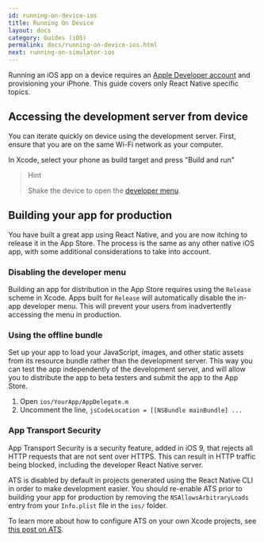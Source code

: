 ```yaml
---
id: running-on-device-ios
title: Running On Device
layout: docs
category: Guides (iOS)
permalink: docs/running-on-device-ios.html
next: running-on-simulator-ios
---
```


Running an iOS app on a device requires an [Apple Developer account](https://developer.apple.com/) and provisioning your iPhone. This guide covers only React Native specific topics.

## Accessing the development server from device

You can iterate quickly on device using the development server. First, ensure that you are on the same Wi-Fi network as your computer.

In Xcode, select your phone as build target and press "Build and run"

> Hint
>
> Shake the device to open the [developer menu](/docs/debugging.html#accessing-the-in-app-developer-menu).

## Building your app for production

You have built a great app using React Native, and you are now itching to release it in the App Store. The process is the same as any other native iOS app, with some additional considerations to take into account.

### Disabling the developer menu

Building an app for distribution in the App Store requires using the `Release` scheme in Xcode. Apps built for `Release` will automatically disable the in-app developer menu. This will prevent your users from inadvertently accessing the menu in production.

### Using the offline bundle

Set up your app to load your JavaScript, images, and other static assets from its resource bundle rather than the development server. This way you can test the app independently of the development server, and will allow you to distribute the app to beta testers and submit the app to the App Store.

1. Open `ios/YourApp/AppDelegate.m`
2. Uncomment the line, `jsCodeLocation = [[NSBundle mainBundle] ...`

### App Transport Security

App Transport Security is a security feature, added in iOS 9, that rejects all HTTP requests that are not sent over HTTPS. This can result in HTTP traffic being blocked, including the developer React Native server.

ATS is disabled by default in projects generated using the React Native CLI in order to make development easier. You should re-enable ATS prior to building your app for production by removing the `NSAllowsArbitraryLoads` entry from your `Info.plist` file in the `ios/` folder.

To learn more about how to configure ATS on your own Xcode projects, see [this post on ATS][cats].

[cats]: http://ste.vn/2015/06/10/configuring-app-transport-security-ios-9-osx-10-11/
